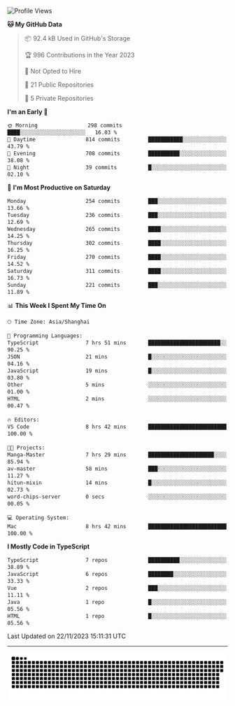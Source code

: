 <!--
<picture>
  <source
    srcset="https://github-readme-stats.vercel.app/api?username=kevinxft&show_icons=true&theme=dark"
    media="(prefers-color-scheme: dark)"
  />
  <source
    srcset="https://github-readme-stats.vercel.app/api?username=kevinxft&show_icons=true"
    media="(prefers-color-scheme: light), (prefers-color-scheme: no-preference)"
  />
  <img src="https://github-readme-stats.vercel.app/api?username=kevinxft&show_icons=true" />
</picture>
-->

<!--START_SECTION:waka-->
![Profile Views](http://img.shields.io/badge/Profile%20Views-0-blue)

**🐱 My GitHub Data** 

> 📦 92.4 kB Used in GitHub's Storage 
 > 
> 🏆 996 Contributions in the Year 2023
 > 
> 🚫 Not Opted to Hire
 > 
> 📜 21 Public Repositories 
 > 
> 🔑 5 Private Repositories 
 > 
**I'm an Early 🐤** 

```text
🌞 Morning                298 commits         ████░░░░░░░░░░░░░░░░░░░░░   16.03 % 
🌆 Daytime                814 commits         ███████████░░░░░░░░░░░░░░   43.79 % 
🌃 Evening                708 commits         ██████████░░░░░░░░░░░░░░░   38.08 % 
🌙 Night                  39 commits          █░░░░░░░░░░░░░░░░░░░░░░░░   02.10 % 
```
📅 **I'm Most Productive on Saturday** 

```text
Monday                   254 commits         ███░░░░░░░░░░░░░░░░░░░░░░   13.66 % 
Tuesday                  236 commits         ███░░░░░░░░░░░░░░░░░░░░░░   12.69 % 
Wednesday                265 commits         ████░░░░░░░░░░░░░░░░░░░░░   14.25 % 
Thursday                 302 commits         ████░░░░░░░░░░░░░░░░░░░░░   16.25 % 
Friday                   270 commits         ████░░░░░░░░░░░░░░░░░░░░░   14.52 % 
Saturday                 311 commits         ████░░░░░░░░░░░░░░░░░░░░░   16.73 % 
Sunday                   221 commits         ███░░░░░░░░░░░░░░░░░░░░░░   11.89 % 
```


📊 **This Week I Spent My Time On** 

```text
🕑︎ Time Zone: Asia/Shanghai

💬 Programming Languages: 
TypeScript               7 hrs 51 mins       ███████████████████████░░   90.25 % 
JSON                     21 mins             █░░░░░░░░░░░░░░░░░░░░░░░░   04.16 % 
JavaScript               19 mins             █░░░░░░░░░░░░░░░░░░░░░░░░   03.80 % 
Other                    5 mins              ░░░░░░░░░░░░░░░░░░░░░░░░░   01.00 % 
HTML                     2 mins              ░░░░░░░░░░░░░░░░░░░░░░░░░   00.47 % 

🔥 Editors: 
VS Code                  8 hrs 42 mins       █████████████████████████   100.00 % 

🐱‍💻 Projects: 
Manga-Master             7 hrs 29 mins       █████████████████████░░░░   85.94 % 
av-master                58 mins             ███░░░░░░░░░░░░░░░░░░░░░░   11.27 % 
hitun-mixin              14 mins             █░░░░░░░░░░░░░░░░░░░░░░░░   02.73 % 
word-chips-server        0 secs              ░░░░░░░░░░░░░░░░░░░░░░░░░   00.05 % 

💻 Operating System: 
Mac                      8 hrs 42 mins       █████████████████████████   100.00 % 
```

**I Mostly Code in TypeScript** 

```text
TypeScript               7 repos             ██████████░░░░░░░░░░░░░░░   38.89 % 
JavaScript               6 repos             ████████░░░░░░░░░░░░░░░░░   33.33 % 
Vue                      2 repos             ███░░░░░░░░░░░░░░░░░░░░░░   11.11 % 
Java                     1 repo              █░░░░░░░░░░░░░░░░░░░░░░░░   05.56 % 
HTML                     1 repo              █░░░░░░░░░░░░░░░░░░░░░░░░   05.56 % 
```




 Last Updated on 22/11/2023 15:11:31 UTC
<!--END_SECTION:waka-->

---

<picture>
  <source media="(prefers-color-scheme: dark)" srcset="https://raw.githubusercontent.com/kevinxft/kevinxft/output/github-contribution-grid-snake-dark.svg">
  <source media="(prefers-color-scheme: light)" srcset="https://raw.githubusercontent.com/kevinxft/kevinxft/output/github-contribution-grid-snake.svg">
  <img alt="github contribution grid snake animation" src="https://raw.githubusercontent.com/kevinxft/kevinxft/output/github-contribution-grid-snake.svg">
</picture>